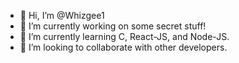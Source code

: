 - 👋 Hi, I’m @Whizgee1
- 👀 I’m currently working on some secret stuff!
- 🌱 I’m currently learning C, React-JS, and Node-JS.
- 💞️ I’m looking to collaborate with other developers.

<!---
Whizgee1/Whizgee1 is a ✨ special ✨ repository because its `README.md` (this file) appears on your GitHub profile.
You can click the Preview link to take a look at your changes.
--->
